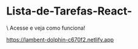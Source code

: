 ﻿# Lista-de-Tarefas-React-


\\ Acesse e veja como funciona! 

https://lambent-dolphin-c670f2.netlify.app
